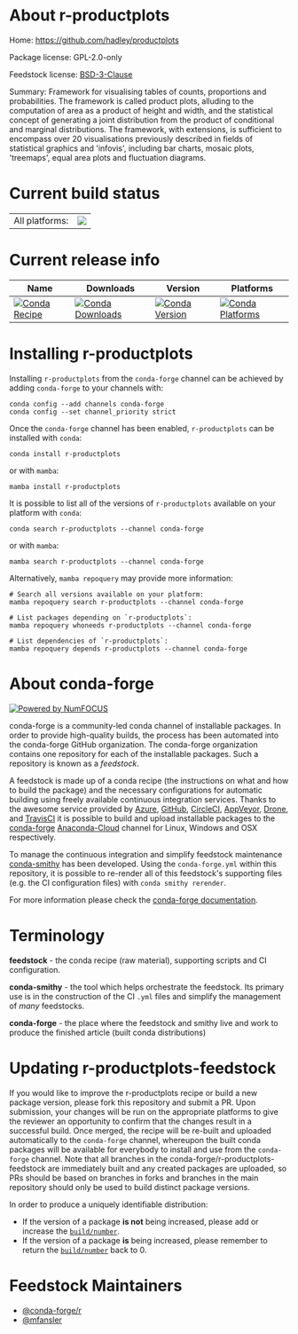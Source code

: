 About r-productplots
====================

Home: https://github.com/hadley/productplots

Package license: GPL-2.0-only

Feedstock license: [BSD-3-Clause](https://github.com/conda-forge/r-productplots-feedstock/blob/main/LICENSE.txt)

Summary: Framework for visualising tables of counts, proportions and probabilities. The framework is called product plots, alluding to the computation of area as a product of height and width, and the statistical concept of generating a joint distribution from the product of conditional and marginal distributions. The framework, with extensions, is sufficient to encompass over 20 visualisations previously described in fields of statistical graphics and 'infovis', including bar charts, mosaic plots, 'treemaps', equal area plots and fluctuation diagrams.

Current build status
====================


<table><tr><td>All platforms:</td>
    <td>
      <a href="https://dev.azure.com/conda-forge/feedstock-builds/_build/latest?definitionId=15000&branchName=main">
        <img src="https://dev.azure.com/conda-forge/feedstock-builds/_apis/build/status/r-productplots-feedstock?branchName=main">
      </a>
    </td>
  </tr>
</table>

Current release info
====================

| Name | Downloads | Version | Platforms |
| --- | --- | --- | --- |
| [![Conda Recipe](https://img.shields.io/badge/recipe-r--productplots-green.svg)](https://anaconda.org/conda-forge/r-productplots) | [![Conda Downloads](https://img.shields.io/conda/dn/conda-forge/r-productplots.svg)](https://anaconda.org/conda-forge/r-productplots) | [![Conda Version](https://img.shields.io/conda/vn/conda-forge/r-productplots.svg)](https://anaconda.org/conda-forge/r-productplots) | [![Conda Platforms](https://img.shields.io/conda/pn/conda-forge/r-productplots.svg)](https://anaconda.org/conda-forge/r-productplots) |

Installing r-productplots
=========================

Installing `r-productplots` from the `conda-forge` channel can be achieved by adding `conda-forge` to your channels with:

```
conda config --add channels conda-forge
conda config --set channel_priority strict
```

Once the `conda-forge` channel has been enabled, `r-productplots` can be installed with `conda`:

```
conda install r-productplots
```

or with `mamba`:

```
mamba install r-productplots
```

It is possible to list all of the versions of `r-productplots` available on your platform with `conda`:

```
conda search r-productplots --channel conda-forge
```

or with `mamba`:

```
mamba search r-productplots --channel conda-forge
```

Alternatively, `mamba repoquery` may provide more information:

```
# Search all versions available on your platform:
mamba repoquery search r-productplots --channel conda-forge

# List packages depending on `r-productplots`:
mamba repoquery whoneeds r-productplots --channel conda-forge

# List dependencies of `r-productplots`:
mamba repoquery depends r-productplots --channel conda-forge
```


About conda-forge
=================

[![Powered by
NumFOCUS](https://img.shields.io/badge/powered%20by-NumFOCUS-orange.svg?style=flat&colorA=E1523D&colorB=007D8A)](https://numfocus.org)

conda-forge is a community-led conda channel of installable packages.
In order to provide high-quality builds, the process has been automated into the
conda-forge GitHub organization. The conda-forge organization contains one repository
for each of the installable packages. Such a repository is known as a *feedstock*.

A feedstock is made up of a conda recipe (the instructions on what and how to build
the package) and the necessary configurations for automatic building using freely
available continuous integration services. Thanks to the awesome service provided by
[Azure](https://azure.microsoft.com/en-us/services/devops/), [GitHub](https://github.com/),
[CircleCI](https://circleci.com/), [AppVeyor](https://www.appveyor.com/),
[Drone](https://cloud.drone.io/welcome), and [TravisCI](https://travis-ci.com/)
it is possible to build and upload installable packages to the
[conda-forge](https://anaconda.org/conda-forge) [Anaconda-Cloud](https://anaconda.org/)
channel for Linux, Windows and OSX respectively.

To manage the continuous integration and simplify feedstock maintenance
[conda-smithy](https://github.com/conda-forge/conda-smithy) has been developed.
Using the ``conda-forge.yml`` within this repository, it is possible to re-render all of
this feedstock's supporting files (e.g. the CI configuration files) with ``conda smithy rerender``.

For more information please check the [conda-forge documentation](https://conda-forge.org/docs/).

Terminology
===========

**feedstock** - the conda recipe (raw material), supporting scripts and CI configuration.

**conda-smithy** - the tool which helps orchestrate the feedstock.
                   Its primary use is in the construction of the CI ``.yml`` files
                   and simplify the management of *many* feedstocks.

**conda-forge** - the place where the feedstock and smithy live and work to
                  produce the finished article (built conda distributions)


Updating r-productplots-feedstock
=================================

If you would like to improve the r-productplots recipe or build a new
package version, please fork this repository and submit a PR. Upon submission,
your changes will be run on the appropriate platforms to give the reviewer an
opportunity to confirm that the changes result in a successful build. Once
merged, the recipe will be re-built and uploaded automatically to the
`conda-forge` channel, whereupon the built conda packages will be available for
everybody to install and use from the `conda-forge` channel.
Note that all branches in the conda-forge/r-productplots-feedstock are
immediately built and any created packages are uploaded, so PRs should be based
on branches in forks and branches in the main repository should only be used to
build distinct package versions.

In order to produce a uniquely identifiable distribution:
 * If the version of a package **is not** being increased, please add or increase
   the [``build/number``](https://docs.conda.io/projects/conda-build/en/latest/resources/define-metadata.html#build-number-and-string).
 * If the version of a package **is** being increased, please remember to return
   the [``build/number``](https://docs.conda.io/projects/conda-build/en/latest/resources/define-metadata.html#build-number-and-string)
   back to 0.

Feedstock Maintainers
=====================

* [@conda-forge/r](https://github.com/conda-forge/r/)
* [@mfansler](https://github.com/mfansler/)

